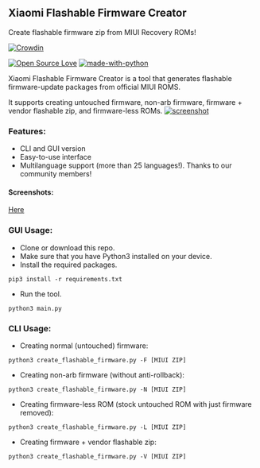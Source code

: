 ## Xiaomi Flashable Firmware Creator
Create flashable firmware zip from MIUI Recovery ROMs!

[![Crowdin](https://badges.crowdin.net/mi-flashable-firmware-creator/localized.svg)](https://crowdin.com/project/mi-flashable-firmware-creator)

[![Open Source Love](https://badges.frapsoft.com/os/v1/open-source.png?v=103)](https://github.com/ellerbrock/open-source-badges/)
[![made-with-python](https://img.shields.io/badge/Made%20with-Python-1f425f.svg)](https://www.python.org/)

Xiaomi Flashable Firmware Creator is a tool that generates flashable firmware-update packages from official MIUI ROMS.

It supports creating untouched firmware, non-arb firmware, firmware + vendor flashable zip, and firmware-less ROMs.
[![screenshot](https://raw.githubusercontent.com/XiaomiFirmwareUpdater/xiaomi-flashable-firmware-creator.py/py/screenshots/1.png)](https://xiaomifirmwareupdater.com/projects/xiaomi-flashable-firmware-creator/)

### Features:
- CLI and GUI version
- Easy-to-use interface
- Multilanguage support (more than 25 languages!). Thanks to our community members!

#### Screenshots:
[Here](https://github.com/XiaomiFirmwareUpdater/xiaomi-flashable-firmware-creator.py/tree/py/screenshots)

### GUI Usage:
- Clone or download this repo.
- Make sure that you have Python3 installed on your device.
- Install the required packages.
```
pip3 install -r requirements.txt
```
- Run the tool.
```
python3 main.py
```

### CLI Usage:

- Creating normal (untouched) firmware:
```
python3 create_flashable_firmware.py -F [MIUI ZIP]
```
- Creating non-arb firmware (without anti-rollback):
```
python3 create_flashable_firmware.py -N [MIUI ZIP]
```
- Creating firmware-less ROM (stock untouched ROM with just firmware removed):
```
python3 create_flashable_firmware.py -L [MIUI ZIP]
```
- Creating firmware + vendor flashable zip:
```
python3 create_flashable_firmware.py -V [MIUI ZIP]
```
